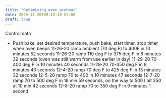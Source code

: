 ```yaml
---
title: "Optimizing_oven_preheat"
date: 2020-11-26T08:10:10-07:00
draft: true
---
```


Control data
- Push bake, set desired temperature, push bake, start timer, stop timer when oven beeps
11-26-20 ramp ambient (70 deg F) to 400F in 10 minutes 52 seconds
11-26-20 ramp 110 deg F to 375 deg F in 8 minutes 39 seconds (oven was still warm from use earlier in day)
11-29-20 70-400 deg F in 10 minutes 40 seconds
11-29-20 70-350 deg F in 8 minutes 43 seconds
12-4-20 ramp 70 deg F to 425 deg F in 13 minutes 32 seconds
12-5-20 ramp 70 to 400 in 10 minutes 47 seconds
12-7-20 ramp 70 to 500 deg F in 18 min 59 seconds, on the way to 500 I hit 350 at 10 min 42 seconds
12-8-20 ramp 70 to 350 deg F in 9 minutes 1 second

